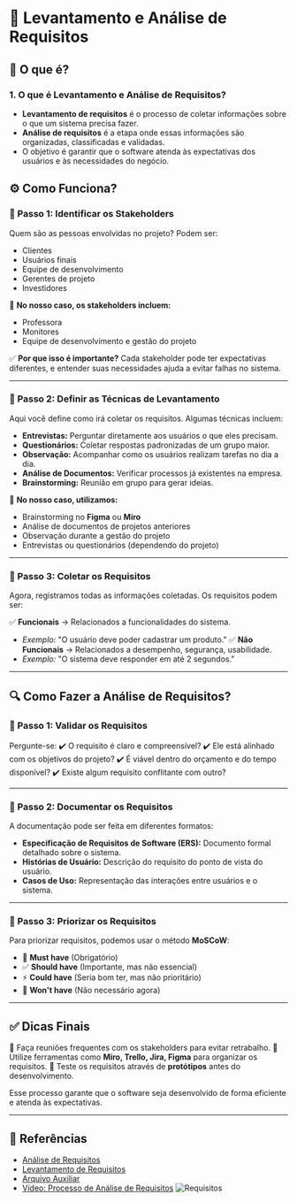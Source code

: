 # 📌 Levantamento e Análise de Requisitos

## 📖 O que é?

### **1. O que é Levantamento e Análise de Requisitos?**

- **Levantamento de requisitos** é o processo de coletar informações sobre o que um sistema precisa fazer.
- **Análise de requisitos** é a etapa onde essas informações são organizadas, classificadas e validadas.
- O objetivo é garantir que o software atenda às expectativas dos usuários e às necessidades do negócio.

## ⚙️ Como Funciona?

### **🔹 Passo 1: Identificar os Stakeholders**

Quem são as pessoas envolvidas no projeto? Podem ser:
- Clientes
- Usuários finais
- Equipe de desenvolvimento
- Gerentes de projeto
- Investidores

📌 **No nosso caso, os stakeholders incluem:**
- Professora
- Monitores
- Equipe de desenvolvimento e gestão do projeto

✅ **Por que isso é importante?**
Cada stakeholder pode ter expectativas diferentes, e entender suas necessidades ajuda a evitar falhas no sistema.

---

### **🔹 Passo 2: Definir as Técnicas de Levantamento**

Aqui você define como irá coletar os requisitos. Algumas técnicas incluem:
- **Entrevistas:** Perguntar diretamente aos usuários o que eles precisam.
- **Questionários:** Coletar respostas padronizadas de um grupo maior.
- **Observação:** Acompanhar como os usuários realizam tarefas no dia a dia.
- **Análise de Documentos:** Verificar processos já existentes na empresa.
- **Brainstorming:** Reunião em grupo para gerar ideias.

📌 **No nosso caso, utilizamos:**
- Brainstorming no **Figma** ou **Miro**
- Análise de documentos de projetos anteriores
- Observação durante a gestão do projeto
- Entrevistas ou questionários (dependendo do projeto)

---

### **🔹 Passo 3: Coletar os Requisitos**
Agora, registramos todas as informações coletadas. Os requisitos podem ser:

✅ **Funcionais** → Relacionados a funcionalidades do sistema.
  - *Exemplo:* "O usuário deve poder cadastrar um produto."
✅ **Não Funcionais** → Relacionados a desempenho, segurança, usabilidade.
  - *Exemplo:* "O sistema deve responder em até 2 segundos."

---

## 🔍 Como Fazer a Análise de Requisitos?

### **🔹 Passo 1: Validar os Requisitos**

Pergunte-se:
✔️ O requisito é claro e compreensível?
✔️ Ele está alinhado com os objetivos do projeto?
✔️ É viável dentro do orçamento e do tempo disponível?
✔️ Existe algum requisito conflitante com outro?

---

### **🔹 Passo 2: Documentar os Requisitos**

A documentação pode ser feita em diferentes formatos:
- **Especificação de Requisitos de Software (ERS):** Documento formal detalhado sobre o sistema.
- **Histórias de Usuário:** Descrição do requisito do ponto de vista do usuário.
- **Casos de Uso:** Representação das interações entre usuários e o sistema.

---

### **🔹 Passo 3: Priorizar os Requisitos**

Para priorizar requisitos, podemos usar o método **MoSCoW**:
- 📌 **Must have** (Obrigatório)
- ✅ **Should have** (Importante, mas não essencial)
- ⚡ **Could have** (Seria bom ter, mas não prioritário)
- 🚫 **Won't have** (Não necessário agora)

---

## ✅ Dicas Finais

🔸 Faça reuniões frequentes com os stakeholders para evitar retrabalho.
🔸 Utilize ferramentas como **Miro, Trello, Jira, Figma** para organizar os requisitos.
🔸 Teste os requisitos através de **protótipos** antes do desenvolvimento.

Esse processo garante que o software seja desenvolvido de forma eficiente e atenda às expectativas.

---

## 🔗 Referências

- [Análise de Requisitos](https://www.coopersystem.com.br/analise-de-requisitos-o-que-e-e-para-que-serve/)
- [Levantamento de Requisitos](https://www.cedrotech.com/blog/levantamento-de-requisitos-e-desenvolvimento-de-softwares/#:~:text=O%20que%20%C3%A9%20um%20Levantamento,que%20o%20software%20vai%20desempenhar.)
- [Arquivo Auxiliar](https://docente.ifsc.edu.br/joao.augusto/MaterialDidatico/2018-1/An%C3%A1lise%20e%20Projeto%20de%20Sistemas/Levantamento%20dos%20Requisitos.pdf)
- [Vídeo: Processo de Análise de Requisitos](https://www.youtube.com/watch?v=uzHwTNI8-Jo&list=PLF9vK2NfbRJtqen7xlD7aWtu3Bwik-k6G&index=5)
![Requisitos](https://github.com/user-attachments/assets/126bfd85-168d-42ae-99a1-4d2375bda32e)
